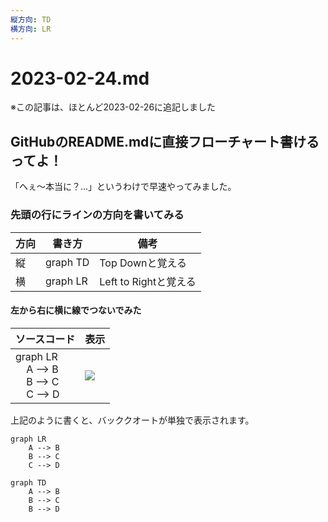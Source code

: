 ```yaml
---
縦方向: TD
横方向: LR
---
```


# 2023-02-24.md

※この記事は、ほとんど2023-02-26に追記しました

## GitHubのREADME.mdに直接フローチャート書けるってよ！

「へぇ〜本当に？...」というわけで早速やってみました。

### 先頭の行にラインの方向を書いてみる

| 方向 | 書き方 | 備考 |
|----|----|----|
|縦|graph TD |Top Downと覚える|
|横|graph LR|Left to Rightと覚える|

#### 左から右に横に線でつないでみた

|ソースコード|表示|
|----|----|
|graph LR<br>&nbsp;&nbsp;&nbsp;&nbsp;A --> B<br>&nbsp;&nbsp;&nbsp;&nbsp;B --> C<br>&nbsp;&nbsp;&nbsp;&nbsp;C --> D|![](https://i.imgur.com/oIFTiVd.png)|


上記のように書くと、バッククオートが単独で表示されます。


```mermaid
graph LR
    A --> B
    B --> C
    C --> D
```

```mermaid
graph TD
    A --> B
    B --> C
    B --> D
```

